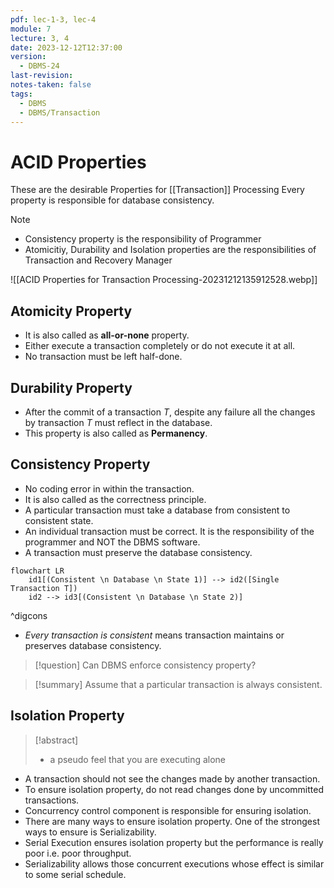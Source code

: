 ```yaml
---
pdf: lec-1-3, lec-4
module: 7
lecture: 3, 4
date: 2023-12-12T12:37:00
version:
  - DBMS-24
last-revision: 
notes-taken: false
tags:
  - DBMS
  - DBMS/Transaction
---
```

# ACID Properties

These are the desirable Properties for [[Transaction]] Processing
Every property is responsible for database consistency.

> [!NOTE] 
> - Consistency property is the responsibility of Programmer
> - Atomicitiy, Durability and Isolation properties are the responsibilities of Transaction and Recovery Manager

![[ACID Properties for Transaction Processing-20231212135912528.webp]]
## Atomicity Property
- It is also called as **all-or-none** property.
- Either execute a transaction completely or do not execute it at all.
- No transaction must be left half-done.

## Durability Property
- After the commit of a transaction $T$, despite any failure all the changes by transaction $T$ must reflect in the database.
- This property is also called as **Permanency**.

## Consistency Property
- No coding error in within the transaction.
- It is also called as the correctness principle.
- A particular transaction must take a database from consistent to consistent state.
- An individual transaction must be correct. It is the responsibility of the programmer and NOT the DBMS software.
- A transaction must preserve the database consistency.

```mermaid
flowchart LR
	id1[(Consistent \n Database \n State 1)] --> id2([Single Transaction T])
	id2 --> id3[(Consistent \n Database \n State 2)]
```
^digcons

- *Every transaction is consistent* means transaction maintains or preserves database consistency.

> [!question] 
> Can DBMS enforce consistency property?


> [!summary] 
> Assume that a particular transaction is always consistent.

## Isolation Property

> [!abstract] 
> - a pseudo feel that you are executing alone

- A transaction should not see the changes made by another transaction.
- To ensure isolation property, do not read changes done by uncommitted transactions.
- Concurrency control component is responsible for ensuring isolation.
- There are many ways to ensure isolation property. One of the strongest ways to ensure is Serializability.
- Serial Execution ensures isolation property but the performance is really poor i.e. poor throughput.
- Serializability allows those concurrent executions whose effect is similar to some serial schedule.